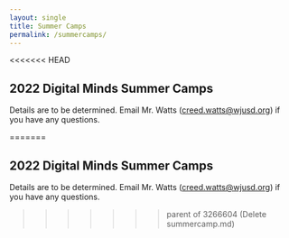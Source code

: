 ```yaml
---
layout: single
title: Summer Camps
permalink: /summercamps/
---
```

<<<<<<< HEAD
## 2022 Digital Minds Summer Camps

Details are to be determined. Email Mr. Watts (creed.watts@wjusd.org) if you have any questions.



=======

## 2022 Digital Minds Summer Camps

Details are to be determined. Email Mr. Watts (creed.watts@wjusd.org) if you have any questions.
>>>>>>> parent of 3266604 (Delete summercamp.md)
